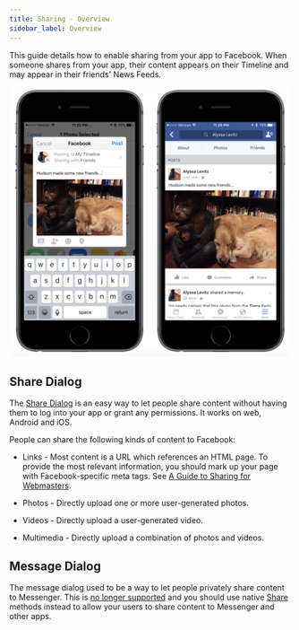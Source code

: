 ```yaml
---
title: Sharing - Overview
sidebar_label: Overview
---
```


This guide details how to enable sharing from your app to Facebook. When someone shares from your app, their content appears on their Timeline and may appear in their friends' News Feeds.


![](images/share_ios.png)

## Share Dialog

The [Share Dialog](share-dialog) is an easy way to let people share content without having them to log into your app or grant any permissions. It works on web, Android and iOS.

People can share the following kinds of content to Facebook:

- Links - Most content is a URL which references an HTML page. To provide the most relevant information, you should mark up your page with Facebook-specific meta tags. See [A Guide to Sharing for Webmasters](https://developers.facebook.com/docs/sharing/webmasters).

- Photos - Directly upload one or more user-generated photos.

- Videos - Directly upload a user-generated video.

- Multimedia - Directly upload a combination of photos and videos.


## Message Dialog 

The message dialog used to be a way to let people privately share content to Messenger.  This is [no longer supported](https://developers.facebook.com/docs/messenger-platform/changelog/#20190610) and you should use native [Share](/docs/share/) methods instead to allow your users to share content to Messenger and other apps.

